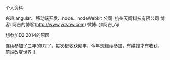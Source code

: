 个人资料

兴趣:angular、移动端开发、node、nodeWebkit
公司: 杭州天阙科技有限公司
博客: 阿吉的博客(http://www.ydshw.com)
微博: @阿吉_Aji

想参加D2 2014的原因

连续参加了三年的D2了，每次都收获颇丰，今年想继续参加，有碰撞才有收获，前端改变世界！
